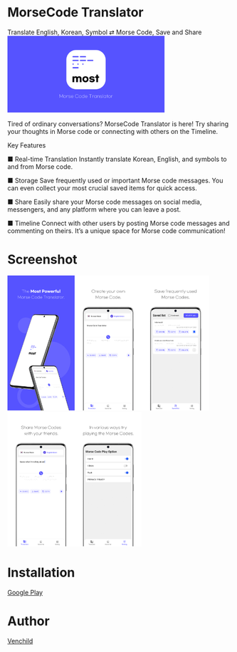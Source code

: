 # MorseCode Translator

Translate  English, Korean, Symbol ⇄ Morse Code, Save and Share
<img src="images/graphic_image.png" width="70%" height="70%"/>

Tired of ordinary conversations? MorseCode Translator is here!
Try sharing your thoughts in Morse code or connecting with others on the Timeline.

Key Features

■ Real-time Translation
Instantly translate Korean, English, and symbols to and from Morse code.

■ Storage
Save frequently used or important Morse code messages. You can even collect your most crucial saved items for quick access.

■ Share
Easily share your Morse code messages on social media, messengers, and any platform where you can leave a post.

■ Timeline
Connect with other users by posting Morse code messages and commenting on theirs. It’s a unique space for Morse code communication!

Screenshot
============
<img src="images/screen_01_en.png" width="30%" height="30%"/><img src="images/screen_02_en.png" width="30%" height="30%"/><img src="images/screen_03_en.png" width="30%" height="30%"/><img src="images/screen_04_en.png" width="30%" height="30%"/><img src="images/screen_05_en.png" width="30%" height="30%"/>

Installation
============
[Google Play](https://play.google.com/store/apps/details?id=com.venchild.morse&hl=en)

Author
============
[Venchild](https://github.com/Venchild)
